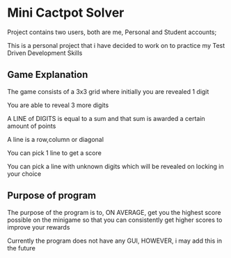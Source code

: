 # Mini Cactpot Solver

Project contains two users, both are me, Personal and Student accounts;

This is a personal project that i have decided to work on to practice my Test Driven Development Skills

## Game Explanation
The game consists of a 3x3 grid where initially you are revealed 1 digit

You are able to reveal 3 more digits

A LINE of DIGITS is equal to a sum and that sum is awarded a certain amount of points

A line is a row,column or diagonal

You can pick 1 line to get a score 

You can pick a line with unknown digits which will be revealed on locking in your choice



## Purpose of program

The purpose of the program is to, ON AVERAGE, get you the highest score possible on the minigame so that you can consistently get higher scores to improve your rewards

Currently the program does not have any GUI, HOWEVER, i may add this in the future
